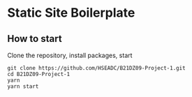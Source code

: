 # Static Site Boilerplate

## How to start

Clone the repository, install packages, start

```
git clone https://github.com/HSEADC/B21DZ09-Project-1.git
cd B21DZ09-Project-1
yarn
yarn start
```
